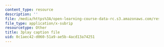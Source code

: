 ```yaml
---
content_type: resource
description: ''
file: /media/https%3A/open-learning-course-data-rc.s3.amazonaws.com/res-3-003-learn-to-build-your-own-videogame-with-the-unity-game-engine-and-microsoft-kinect-january-iap-2017/0c1aec42d06051a9ae5b4acd13a74251_ZLbt_1bI_NA.vtt
file_type: application/x-subrip
resourcetype: Other
title: 3play caption file
uid: 0c1aec42-d060-51a9-ae5b-4acd13a74251
---
```

